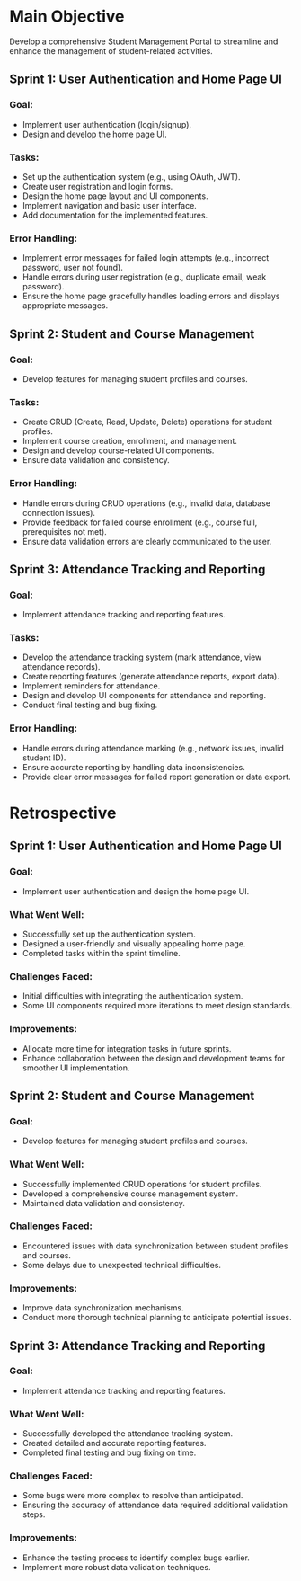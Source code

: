 # Main Objective
Develop a comprehensive Student Management Portal to streamline and enhance the management of student-related activities.

## Sprint 1: User Authentication and Home Page UI
### Goal:
- Implement user authentication (login/signup).
- Design and develop the home page UI.

### Tasks:
- Set up the authentication system (e.g., using OAuth, JWT).
- Create user registration and login forms.
- Design the home page layout and UI components.
- Implement navigation and basic user interface.
- Add documentation for the implemented features.

### Error Handling:
- Implement error messages for failed login attempts (e.g., incorrect password, user not found).
- Handle errors during user registration (e.g., duplicate email, weak password).
- Ensure the home page gracefully handles loading errors and displays appropriate messages.

## Sprint 2: Student and Course Management
### Goal:
- Develop features for managing student profiles and courses.

### Tasks:
- Create CRUD (Create, Read, Update, Delete) operations for student profiles.
- Implement course creation, enrollment, and management.
- Design and develop course-related UI components.
- Ensure data validation and consistency.

### Error Handling:
- Handle errors during CRUD operations (e.g., invalid data, database connection issues).
- Provide feedback for failed course enrollment (e.g., course full, prerequisites not met).
- Ensure data validation errors are clearly communicated to the user.

## Sprint 3: Attendance Tracking and Reporting
### Goal:
- Implement attendance tracking and reporting features.

### Tasks:
- Develop the attendance tracking system (mark attendance, view attendance records).
- Create reporting features (generate attendance reports, export data).
- Implement reminders for attendance.
- Design and develop UI components for attendance and reporting.
- Conduct final testing and bug fixing.

### Error Handling:
- Handle errors during attendance marking (e.g., network issues, invalid student ID).
- Ensure accurate reporting by handling data inconsistencies.
- Provide clear error messages for failed report generation or data export.

# Retrospective

## Sprint 1: User Authentication and Home Page UI
### Goal:
- Implement user authentication and design the home page UI.

### What Went Well:
- Successfully set up the authentication system.
- Designed a user-friendly and visually appealing home page.
- Completed tasks within the sprint timeline.

### Challenges Faced:
- Initial difficulties with integrating the authentication system.
- Some UI components required more iterations to meet design standards.

### Improvements:
- Allocate more time for integration tasks in future sprints.
- Enhance collaboration between the design and development teams for smoother UI implementation.

## Sprint 2: Student and Course Management
### Goal:
- Develop features for managing student profiles and courses.

### What Went Well:
- Successfully implemented CRUD operations for student profiles.
- Developed a comprehensive course management system.
- Maintained data validation and consistency.

### Challenges Faced:
- Encountered issues with data synchronization between student profiles and courses.
- Some delays due to unexpected technical difficulties.

### Improvements:
- Improve data synchronization mechanisms.
- Conduct more thorough technical planning to anticipate potential issues.

## Sprint 3: Attendance Tracking and Reporting
### Goal:
- Implement attendance tracking and reporting features.

### What Went Well:
- Successfully developed the attendance tracking system.
- Created detailed and accurate reporting features.
- Completed final testing and bug fixing on time.

### Challenges Faced:
- Some bugs were more complex to resolve than anticipated.
- Ensuring the accuracy of attendance data required additional validation steps.

### Improvements:
- Enhance the testing process to identify complex bugs earlier.
- Implement more robust data validation techniques.